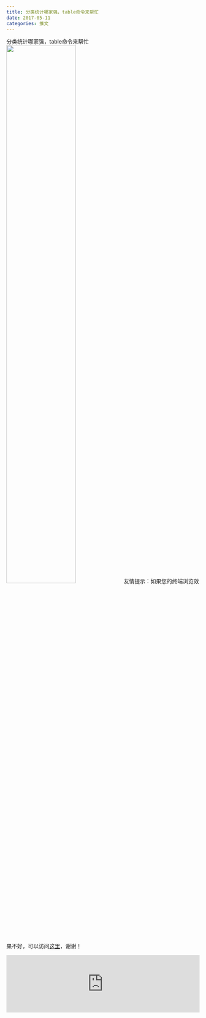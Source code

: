 ```yaml
---
title: 分类统计哪家强，table命令来帮忙
date: 2017-05-11
categories: 推文
---
```

分类统计哪家强，table命令来帮忙
<img src="http://mmbiz.qpic.cn/mmbiz_png/ACviaWTBFxhbCwMvQ8SiaZh4BJI5KU5PDibeRBhV7RCqn7OTltSQgQtz7oc1w7fbLSHUJpu8k8DuaibLnRXb9PBZLA/0?wx_fmt=png" style="width: 60%; height: auto;"/><!--more-->
友情提示：如果您的终端浏览效果不好，可以访问[这里](https://stata-club.github.io/stata_article/2017-05-11.html)，谢谢！
<iframe src="https://stata-club.github.io/stata_article/2017-05-11.html" id="iframepage" frameborder="0" scrolling="no" marginheight="0" marginwidth="0" width="100%" onLoad="iFrameHeight()"></iframe>
<script type="text/javascript" language="javascript">
function iFrameHeight() {
var ifm= document.getElementById("iframepage");
var subWeb = document.frames ? document.frames["iframepage"].document : ifm.contentDocument;   
if(ifm != null && subWeb != null) {
 ifm.height = subWeb.body.scrollHeight;
} 
} 
</script> 
